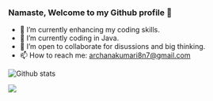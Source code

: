 ### Namaste, Welcome to my Github profile 🙏

<!--
**Archana550/Archana550** is a ✨ _special_ ✨ repository because its `README.md` (this file) appears on your GitHub profile.

Here are some ideas to get you started:
-->

- 🔭 I’m currently enhancing my coding skills.
- 🌱 I’m currently coding in Java.
- 👯 I’m open to collaborate for disussions and big thinking.
- 📫 How to reach me: archanakumari8n7@gmail.com

![Github stats](https://github-readme-stats.vercel.app/api?username=Archana550)
</br>


         
         
         

</code>

![](https://komarev.com/ghpvc/?username=Archana550&color=orange)
